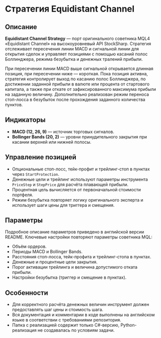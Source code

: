 # Стратегия Equidistant Channel

## Описание
**Equidistant Channel Strategy** — порт оригинального советника MQL4 «Equidistant Channel» на высокоуровневый API StockSharp. Стратегия отслеживает пересечения линии MACD и сигнальной линии для открытия сделок и управляет позициями с помощью касаний полос Боллинджера, режима безубытка и денежных тралений прибыли.

При пересечении линии MACD выше сигнальной открывается длинная позиция, при пересечении ниже — короткая. Пока позиция активна, стратегия контролирует выход по касанию полос Боллинджера, по достижении заданной прибыли в валюте или процента от стартового капитала, а также при откате от зафиксированного максимума прибыли на заданную величину. Дополнительно реализован режим переноса стоп-лосса в безубыток после прохождения заданного количества пунктов.

## Индикаторы
- **MACD (12, 26, 9)** — источник торговых сигналов.
- **Bollinger Bands (20, 2)** — уровни принудительного закрытия при касании верхней или нижней полосы.

## Управление позицией
- Опциональные стоп-лосс, тейк-профит и трейлинг-стоп в пунктах через `StartProtection`.
- Денежные цели и трейлинг используют параметры инструмента `PriceStep` и `StepPrice` для расчёта плавающей прибыли.
- Процентная цель вычисляется от первоначальной стоимости портфеля.
- Режим безубытка повторяет логику оригинального эксперта и использует шаги цены для триггера и смещения.

## Параметры
Подробное описание параметров приведено в английской версии README. Ключевые настройки повторяют параметры советника MQL:
- Объём ордеров.
- Периоды MACD и Bollinger Bands.
- Расстояния стоп-лосса, тейк-профита и трейлинг-стопа в пунктах.
- Денежные и процентные цели закрытия.
- Порог активации трейлинга и величина допустимого отката прибыли.
- Настройки безубытка (триггер и смещение в пунктах).

## Особенности
- Для корректного расчёта денежных величин инструмент должен предоставлять шаг цены и стоимость шага.
- Вся документация и комментарии в коде выполнены на английском языке в соответствии с требованиями репозитория.
- Папка с реализацией содержит только C#-версию, Python-реализация не создавалась по условиям задачи.
